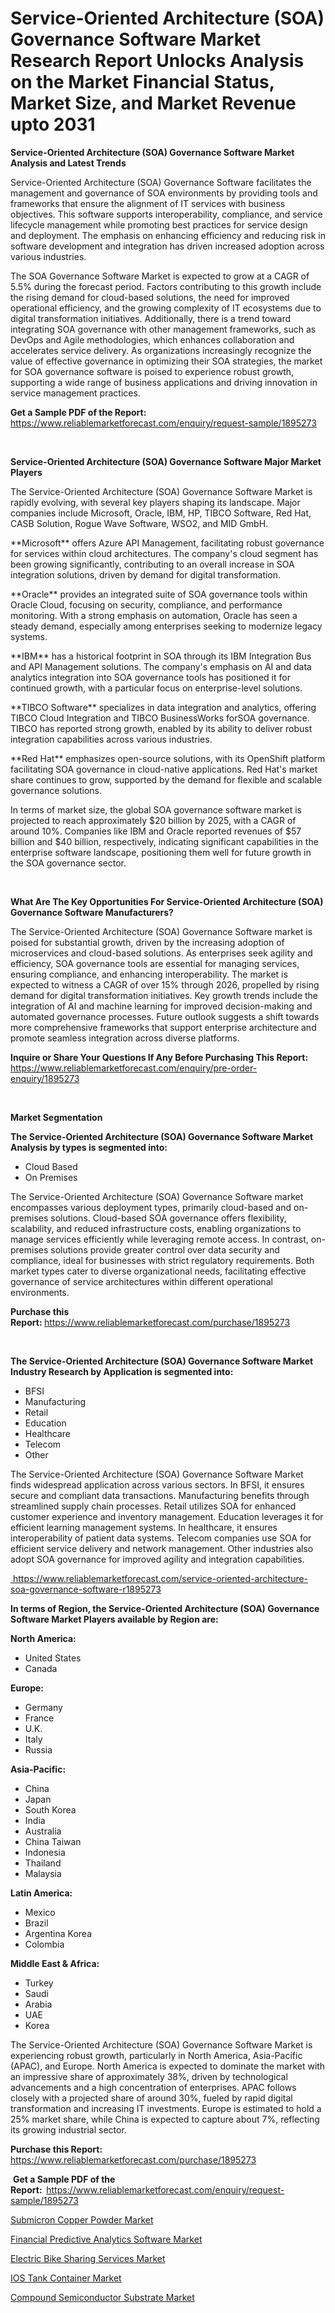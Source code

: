 <p><h1>Service-Oriented Architecture (SOA) Governance Software Market Research Report Unlocks Analysis on the Market Financial Status, Market Size, and Market Revenue upto 2031</h1></p><p><strong>Service-Oriented Architecture (SOA) Governance Software Market Analysis and Latest Trends</strong></p>
<p><p>Service-Oriented Architecture (SOA) Governance Software facilitates the management and governance of SOA environments by providing tools and frameworks that ensure the alignment of IT services with business objectives. This software supports interoperability, compliance, and service lifecycle management while promoting best practices for service design and deployment. The emphasis on enhancing efficiency and reducing risk in software development and integration has driven increased adoption across various industries.</p><p>The SOA Governance Software Market is expected to grow at a CAGR of 5.5% during the forecast period. Factors contributing to this growth include the rising demand for cloud-based solutions, the need for improved operational efficiency, and the growing complexity of IT ecosystems due to digital transformation initiatives. Additionally, there is a trend toward integrating SOA governance with other management frameworks, such as DevOps and Agile methodologies, which enhances collaboration and accelerates service delivery. As organizations increasingly recognize the value of effective governance in optimizing their SOA strategies, the market for SOA governance software is poised to experience robust growth, supporting a wide range of business applications and driving innovation in service management practices.</p></p>
<p><strong>Get a Sample PDF of the Report:&nbsp;</strong> <a href="https://www.reliablemarketforecast.com/enquiry/request-sample/1895273?utm_campaign=1567&utm_medium=2&utm_source=Github&utm_content=ia&utm_term=24102024&utm_id=service-oriented-architecture-soa-governance-software">https://www.reliablemarketforecast.com/enquiry/request-sample/1895273</a></p>
<p>&nbsp;</p>
<p><strong>Service-Oriented Architecture (SOA) Governance Software Major Market Players</strong></p>
<p><p>The Service-Oriented Architecture (SOA) Governance Software Market is rapidly evolving, with several key players shaping its landscape. Major companies include Microsoft, Oracle, IBM, HP, TIBCO Software, Red Hat, CASB Solution, Rogue Wave Software, WSO2, and MID GmbH.</p><p>**Microsoft** offers Azure API Management, facilitating robust governance for services within cloud architectures. The company's cloud segment has been growing significantly, contributing to an overall increase in SOA integration solutions, driven by demand for digital transformation.</p><p>**Oracle** provides an integrated suite of SOA governance tools within Oracle Cloud, focusing on security, compliance, and performance monitoring. With a strong emphasis on automation, Oracle has seen a steady demand, especially among enterprises seeking to modernize legacy systems.</p><p>**IBM** has a historical footprint in SOA through its IBM Integration Bus and API Management solutions. The company's emphasis on AI and data analytics integration into SOA governance tools has positioned it for continued growth, with a particular focus on enterprise-level solutions.</p><p>**TIBCO Software** specializes in data integration and analytics, offering TIBCO Cloud Integration and TIBCO BusinessWorks forSOA governance. TIBCO has reported strong growth, enabled by its ability to deliver robust integration capabilities across various industries.</p><p>**Red Hat** emphasizes open-source solutions, with its OpenShift platform facilitating SOA governance in cloud-native applications. Red Hat's market share continues to grow, supported by the demand for flexible and scalable governance solutions.</p><p>In terms of market size, the global SOA governance software market is projected to reach approximately $20 billion by 2025, with a CAGR of around 10%. Companies like IBM and Oracle reported revenues of $57 billion and $40 billion, respectively, indicating significant capabilities in the enterprise software landscape, positioning them well for future growth in the SOA governance sector.</p></p>
<p>&nbsp;</p>
<p><strong>What Are The Key Opportunities For Service-Oriented Architecture (SOA) Governance Software Manufacturers?</strong></p>
<p><p>The Service-Oriented Architecture (SOA) Governance Software market is poised for substantial growth, driven by the increasing adoption of microservices and cloud-based solutions. As enterprises seek agility and efficiency, SOA governance tools are essential for managing services, ensuring compliance, and enhancing interoperability. The market is expected to witness a CAGR of over 15% through 2026, propelled by rising demand for digital transformation initiatives. Key growth trends include the integration of AI and machine learning for improved decision-making and automated governance processes. Future outlook suggests a shift towards more comprehensive frameworks that support enterprise architecture and promote seamless integration across diverse platforms.</p></p>
<p><strong>Inquire or Share Your Questions If Any Before Purchasing This Report:</strong> <a href="https://www.reliablemarketforecast.com/enquiry/pre-order-enquiry/1895273?utm_campaign=1567&utm_medium=2&utm_source=Github&utm_content=ia&utm_term=24102024&utm_id=service-oriented-architecture-soa-governance-software">https://www.reliablemarketforecast.com/enquiry/pre-order-enquiry/1895273</a></p>
<p>&nbsp;</p>
<p><strong>Market Segmentation</strong></p>
<p><strong>The Service-Oriented Architecture (SOA) Governance Software Market Analysis by types is segmented into:</strong></p>
<p><ul><li>Cloud Based</li><li>On Premises</li></ul></p>
<p><p>The Service-Oriented Architecture (SOA) Governance Software market encompasses various deployment types, primarily cloud-based and on-premises solutions. Cloud-based SOA governance offers flexibility, scalability, and reduced infrastructure costs, enabling organizations to manage services efficiently while leveraging remote access. In contrast, on-premises solutions provide greater control over data security and compliance, ideal for businesses with strict regulatory requirements. Both market types cater to diverse organizational needs, facilitating effective governance of service architectures within different operational environments.</p></p>
<p><strong>Purchase this Report:&nbsp;</strong><a href="https://www.reliablemarketforecast.com/purchase/1895273?utm_campaign=1567&utm_medium=2&utm_source=Github&utm_content=ia&utm_term=24102024&utm_id=service-oriented-architecture-soa-governance-software">https://www.reliablemarketforecast.com/purchase/1895273</a></p>
<p>&nbsp;</p>
<p><strong>The Service-Oriented Architecture (SOA) Governance Software Market Industry Research by Application is segmented into:</strong></p>
<p><ul><li>BFSI</li><li>Manufacturing</li><li>Retail</li><li>Education</li><li>Healthcare</li><li>Telecom</li><li>Other</li></ul></p>
<p><p>The Service-Oriented Architecture (SOA) Governance Software Market finds widespread application across various sectors. In BFSI, it ensures secure and compliant data transactions. Manufacturing benefits through streamlined supply chain processes. Retail utilizes SOA for enhanced customer experience and inventory management. Education leverages it for efficient learning management systems. In healthcare, it ensures interoperability of patient data systems. Telecom companies use SOA for efficient service delivery and network management. Other industries also adopt SOA governance for improved agility and integration capabilities.</p></p>
<p><a href="https://www.reliablemarketforecast.com/service-oriented-architecture-soa-governance-software-r1895273?utm_campaign=1567&utm_medium=2&utm_source=Github&utm_content=ia&utm_term=24102024&utm_id=service-oriented-architecture-soa-governance-software">&nbsp;https://www.reliablemarketforecast.com/service-oriented-architecture-soa-governance-software-r1895273</a></p>
<p><strong>In terms of Region, the Service-Oriented Architecture (SOA) Governance Software Market Players available by Region are:</strong></p>
<p>
    <p> <strong> North America: </strong>
        <ul>
            <li>United States</li>
            <li>Canada</li>
        </ul>
        </p> 
    <p> <strong> Europe: </strong>
        <ul>
            <li>Germany</li>
            <li>France</li>
            <li>U.K.</li>
            <li>Italy</li>
            <li>Russia</li>
        </ul>
        </p> 
    <p> <strong> Asia-Pacific: </strong>
        <ul>
            <li>China</li>
            <li>Japan</li>
            <li>South Korea</li>
            <li>India</li>
            <li>Australia</li>
            <li>China Taiwan</li>
            <li>Indonesia</li>
            <li>Thailand</li>
            <li>Malaysia</li>
        </ul>
        </p> 
    <p> <strong> Latin America: </strong>
        <ul>
            <li>Mexico</li>
            <li>Brazil</li>
            <li>Argentina Korea</li>
            <li>Colombia</li>
        </ul>
        </p> 
    <p> <strong> Middle East & Africa: </strong>
        <ul>
            <li>Turkey</li>
            <li>Saudi</li>
            <li>Arabia</li>
            <li>UAE</li>
            <li>Korea</li>
        </ul>
    </p>
    </p>
<p><p>The Service-Oriented Architecture (SOA) Governance Software Market is experiencing robust growth, particularly in North America, Asia-Pacific (APAC), and Europe. North America is expected to dominate the market with an impressive share of approximately 38%, driven by technological advancements and a high concentration of enterprises. APAC follows closely with a projected share of around 30%, fueled by rapid digital transformation and increasing IT investments. Europe is estimated to hold a 25% market share, while China is expected to capture about 7%, reflecting its growing industrial sector.</p></p>
<p><strong>Purchase this Report: </strong><a href="https://www.reliablemarketforecast.com/purchase/1895273?utm_campaign=1567&utm_medium=2&utm_source=Github&utm_content=ia&utm_term=24102024&utm_id=service-oriented-architecture-soa-governance-software">https://www.reliablemarketforecast.com/purchase/1895273</a></p>
<p>&nbsp;<strong>Get a Sample PDF of the Report:&nbsp;&nbsp;</strong><a href="https://www.reliablemarketforecast.com/enquiry/request-sample/1895273?utm_campaign=1567&utm_medium=2&utm_source=Github&utm_content=ia&utm_term=24102024&utm_id=service-oriented-architecture-soa-governance-software">https://www.reliablemarketforecast.com/enquiry/request-sample/1895273</a></p>
<p><strong></strong></p>
<p><p><a href="https://www.linkedin.com/pulse/insights-submicron-copper-powder-market-players-size-geographical-e30zf?utm_campaign=1567&utm_medium=2&utm_source=Github&utm_content=ia&utm_term=24102024&utm_id=service-oriented-architecture-soa-governance-software">Submicron Copper Powder Market</a></p><p><a href="https://github.com/NargisHussain75/Market-Research-Report-List-1/blob/main/financial-predictive-analytics-software-market.md?utm_campaign=1567&utm_medium=2&utm_source=Github&utm_content=ia&utm_term=24102024&utm_id=service-oriented-architecture-soa-governance-software">Financial Predictive Analytics Software Market</a></p><p><a href="https://www.linkedin.com/pulse/electric-bike-sharing-services-value-chain-analysis-from-pywbf?utm_campaign=1567&utm_medium=2&utm_source=Github&utm_content=ia&utm_term=24102024&utm_id=service-oriented-architecture-soa-governance-software">Electric Bike Sharing Services Market</a></p><p><a href="https://www.linkedin.com/pulse/ios-tank-container-market-research-report-exploring-size-revenue-raztf?utm_campaign=1567&utm_medium=2&utm_source=Github&utm_content=ia&utm_term=24102024&utm_id=service-oriented-architecture-soa-governance-software">IOS Tank Container Market</a></p><p><a href="https://www.linkedin.com/pulse/compound-semiconductor-substrate-market-emerging-trends-jvvvf?utm_campaign=1567&utm_medium=2&utm_source=Github&utm_content=ia&utm_term=24102024&utm_id=service-oriented-architecture-soa-governance-software">Compound Semiconductor Substrate Market</a></p></p>